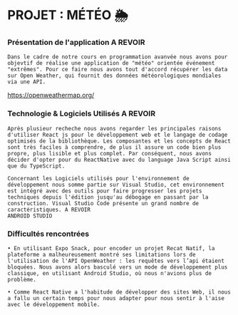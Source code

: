 # PROJET : MÉTÉO 🌦️

### Présentation de l'application  A REVOIR 

    Dans le cadre de notre cours en programmation avanvée nous avons pour objevtif de réalise une application de "météo" orientée événement "extrêmes". Pour ce faire nous avons tout d'accord récupérer les data sur Open Weather, qui fournit des données météorologiques mondiales via une API.
https://openweathermap.org/

### Technologie &  Logiciels Utilisés A REVOIR 

    Après plusieur recheche nous avons regarder les principales raisons d'utiliser React js pour le développement web et le langage de codage optimisés de la bibliothèque. Les composantes et les concepts de React sont très faciles à comprendre, de plus il assure un code bien plus propre, plus lisible et plus complet. Par conséquent, nous avons décider d'opter pour du ReactNative avec du language Java Script ainsi que du TypeScript. 

    Concernant les Logiciels utilisés pour l'environnement de développement nous somme partie sur Visual Studio, cet environnement est intégré avec des outils pour faire progresser les projets techniques depuis l'édition jusqu'au débogage en passant par la construction. Visual Studio Code présente un grand nombre de caractéristiques. A REVOIR 
    ANDROID STUDIO 

### Difficultés rencontrées 

    • En utilisant Expo Snack, pour encoder un projet Recat Natif, la plateforme a malheureusement montré ses limitations lors de l'utilisation de l'API OpenWeather : les requêtes vers l’api étaient bloquées. Nous avons alors basculé vers un mode de développement plus classique, en utilisant Android Studio, où nous n'avions plus de problème.
    
    • Comme React Native a l'habitude de développer des sites Web, il nous a fallu un certain temps pour nous adapter pour nous sentir à l'aise avec le développement mobile.

